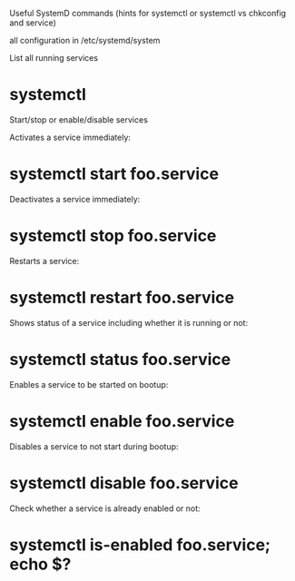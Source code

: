 Useful SystemD commands (hints for systemctl or systemctl vs chkconfig and service)

all configuration in 
/etc/systemd/system

List all running services

# systemctl
Start/stop or enable/disable services

Activates a service immediately:

# systemctl start foo.service
Deactivates a service immediately:

# systemctl stop foo.service
Restarts a service:

# systemctl restart foo.service
Shows status of a service including whether it is running or not:

# systemctl status foo.service
Enables a service to be started on bootup:

# systemctl enable foo.service
Disables a service to not start during bootup:

# systemctl disable foo.service
Check whether a service is already enabled or not:

# systemctl is-enabled foo.service; echo $?
